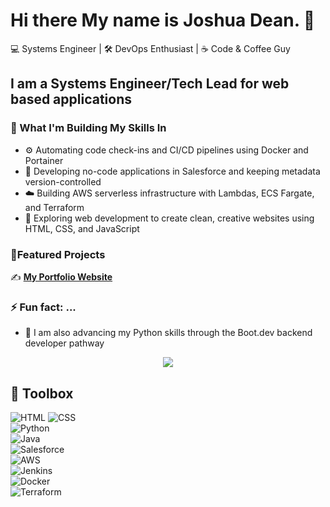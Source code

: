 # Hi there My name is Joshua Dean. 👋

💻 Systems Engineer | 🛠️ DevOps Enthusiast | ☕ Code & Coffee Guy

## I am a Systems Engineer/Tech Lead for web based applications

### 🌱 What I'm Building My Skills In

- ⚙️ Automating code check-ins and CI/CD pipelines using Docker and Portainer
- 🧠 Developing no-code applications in Salesforce and keeping metadata version-controlled
- ☁️ Building AWS serverless infrastructure with Lambdas, ECS Fargate, and Terraform
- 🎨 Exploring web development to create clean, creative websites using HTML, CSS, and JavaScript

### 📂Featured Projects

✍️ [**My Portfolio Website**](https://github.com/JDeanTech/joshua_portfolio_website.git)

### ⚡ Fun fact: ...

- 🐍 I am also advancing my Python skills through the Boot.dev backend developer pathway
<p align="center">
  <img src="https://api.boot.dev/v1/users/public/dec868d7-4bde-4d89-af13-15a875980c3e/thumbnail" >
</p>

## 🧰 Toolbox

![HTML](https://img.shields.io/badge/-HTML-333?style=flat&logo=html)
![CSS](https://img.shields.io/badge/-CSS-333?style=flat&logo=CSS)  
![Python](https://img.shields.io/badge/-Python-333?style=flat&logo=python)  
![Java](https://img.shields.io/badge/-Java-333?style=flat&logo=openjdk)  
![Salesforce](https://img.shields.io/badge/-Salesforce-333?style=flat&logo=salesforce)  
![AWS](https://img.shields.io/badge/-AWS-333?style=flat&logo=amazonaws)  
![Jenkins](https://img.shields.io/badge/-Jenkins-333?style=flat&logo=jenkins)  
![Docker](https://img.shields.io/badge/-Docker-333?style=flat&logo=docker)  
![Terraform](https://img.shields.io/badge/-Terraform-333?style=flat&logo=terraform)
